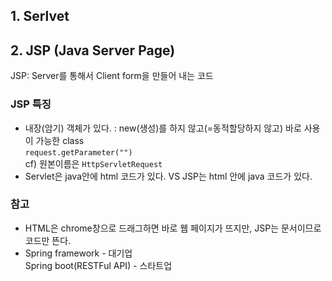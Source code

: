 ## 1. Serlvet


## 2. JSP (Java Server Page)

JSP: Server를 통해서 Client form을 만들어 내는 코드
### JSP 특징    
- 내장(암기) 객체가 있다. : new(생성)를 하지 않고(=동적할당하지 않고) 바로 사용이 가능한 class   
```request.getParameter("")```   
cf) 원본이름은 ```HttpServletRequest```  
- Servlet은 java안에 html 코드가 있다. VS JSP는 html 안에 java 코드가 있다.
### 참고  
- HTML은 chrome창으로 드래그하면 바로 웹 페이지가 뜨지만, JSP는 문서이므로 코드만 뜬다.  
- Spring framework - 대기업  
  Spring boot(RESTFul API) - 스타트업 
